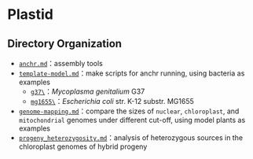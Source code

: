 # Plastid
## Directory Organization
* [`anchr.md`](./anchr.md)：assembly tools
* [`template-model.md`](./template-model.md)：make scripts for anchr running, using bacteria as examples
    * [`g37\`](./g37/)：*Mycoplasma genitalium* G37
    * [`mg1655\`](./mg1655_0_script/)：*Escherichia coli* str. K-12 substr. MG1655
* [`genome-mapping.md`](./genome-mapping.md)：compare the sizes of `nuclear`, `chloroplast`, and `mitochondrial` genomes under different cut-off, using model plants as examples
* [`progeny_heterozygosity.md`](./progeny_heterozygosity.md)：analysis of heterozygous sources in the chloroplast genomes of hybrid progeny
